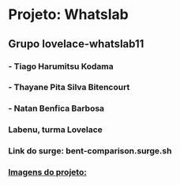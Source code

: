 # Projeto: Whatslab

## Grupo lovelace-whatslab11
### - Tiago Harumitsu Kodama
### - Thayane Pita Silva Bitencourt
### - Natan Benfica Barbosa

### Labenu, turma Lovelace

### Link do surge: bent-comparison.surge.sh

### [Imagens do projeto:](whatslab/src/img/imagem-projeto.jpeg)




